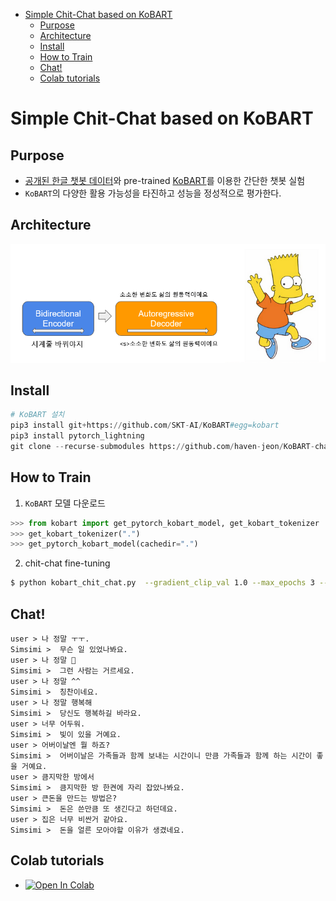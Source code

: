 
<!-- @import "[TOC]" {cmd="toc" depthFrom=1 depthTo=6 orderedList=false} -->

<!-- code_chunk_output -->

- [Simple Chit-Chat based on KoBART](#simple-chit-chat-based-on-kobart)
  - [Purpose](#purpose)
  - [Architecture](#architecture)
  - [Install](#install)
  - [How to Train](#how-to-train)
  - [Chat!](#chat)
  - [Colab tutorials](#colab-tutorials)

<!-- /code_chunk_output -->


# Simple Chit-Chat based on KoBART 


## Purpose

- [공개된 한글 챗봇 데이터](https://github.com/songys/Chatbot_data)와 pre-trained [KoBART](https://github.com/SKT-AI/KoBART)를 이용한 간단한 챗봇 실험
- `KoBART`의 다양한 활용 가능성을 타진하고 성능을 정성적으로 평가한다.

## Architecture

<img src="imgs/kobart_chat.png" alt="drawing" style="width:600px;"/>

## Install

```python
# KoBART 설치 
pip3 install git+https://github.com/SKT-AI/KoBART#egg=kobart
pip3 install pytorch_lightning
git clone --recurse-submodules https://github.com/haven-jeon/KoBART-chatbot.git
```

## How to Train

1. `KoBART` 모델 다운로드

```python
>>> from kobart import get_pytorch_kobart_model, get_kobart_tokenizer
>>> get_kobart_tokenizer(".")
>>> get_pytorch_kobart_model(cachedir=".")
```

2. chit-chat fine-tuning

```sh
$ python kobart_chit_chat.py  --gradient_clip_val 1.0 --max_epochs 3 --default_root_dir logs --model_path kobart_emji_from_pretrained  --tokenizer_path emji_tokenizer --chat --gpus 1
```

## Chat!

```
user > 나 정말 ㅜㅜ.  
Simsimi >  무슨 일 있었나봐요.
user > 나 정말 🤣
Simsimi >  그런 사람는 거르세요.
user > 나 정말 ^^
Simsimi >  칭찬이네요.
user > 나 정말 행복해 
Simsimi >  당신도 행복하길 바라요.
user > 너무 어두워.
Simsimi >  빛이 있을 거예요.
user > 어버이날엔 뭘 하죠?
Simsimi >  어버이날은 가족들과 함께 보내는 시간이니 만큼 가족들과 함께 하는 시간이 좋을 거예요.
user > 큼지막한 방에서
Simsimi >  큼지막한 방 한켠에 자리 잡았나봐요.
user > 큰돈을 만드는 방법은?
Simsimi >  돈은 쓴만큼 또 생긴다고 하던데요.
user > 집은 너무 비싼거 같아요.
Simsimi >  돈을 얼른 모아야할 이유가 생겼네요.
```

## Colab tutorials

- [![Open In Colab](https://colab.research.google.com/assets/colab-badge.svg)](https://colab.research.google.com/github/haven-jeon/KoBART-chatbot/blob/master/KoBART_chitchat.ipynb)